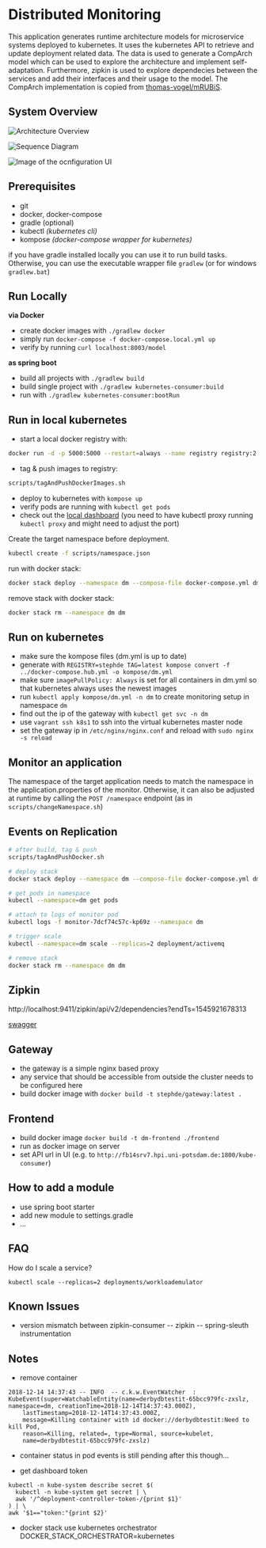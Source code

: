 # Distributed Monitoring

This application generates runtime architecture models for microservice systems deployed to kubernetes.
It uses the kubernetes API to retrieve and update deployment related data.
The data is used to generate a CompArch model which can be used to explore the architecture and implement self-adaptation.
Furthermore, zipkin is used to explore dependecies between the services and add their interfaces and their usage to the model.
The CompArch implementation is copied from [thomas-vogel/mRUBiS](https://github.com/thomas-vogel/mRUBiS). 

## System Overview

![Architecture Overview](./documentation/dm_architecture_v2.png)

![Sequence Diagram](./documentation/kubernetes_sensor_sequence.png)

![Image of the ocnfiguration UI](./documentation/ui.png)

## Prerequisites
* git
* docker, docker-compose
* gradle (optional)
* kubectl *(kubernetes cli)*
* kompose *(docker-compose wrapper for kubernetes)*

if you have gradle installed locally you can use it to run build tasks.
Otherwise, you can use the executable wrapper file `gradlew` (or for windows `gradlew.bat`)

## Run Locally

**via Docker**

* create docker images with `./gradlew docker`
* simply run `docker-compose -f docker-compose.local.yml up`
* verify by running `curl localhost:8003/model`

**as spring boot**

* build all projects with `./gradlew build`
* build single project with `./gradlew kubernetes-consumer:build`
* run with `./gradlew kubernetes-consumer:bootRun`

## Run in local kubernetes
* start a local docker registry with: 
```bash
docker run -d -p 5000:5000 --restart=always --name registry registry:2
```
* tag & push images to registry:
```bash
scripts/tagAndPushDockerImages.sh
```
* deploy to kubernetes with `kompose up`
* verify pods are running with `kubectl get pods`
* check out the [local dashboard](http://127.0.0.1:8001/api/v1/namespaces/kube-system/services/https:kubernetes-dashboard:/proxy)
(you need to have kubectl proxy running `kubectl proxy` and might need to adjust the port)

Create the target namespace before deployment.
```bash
kubectl create -f scripts/namespace.json
```

run with docker stack:
```bash
docker stack deploy --namespace dm --compose-file docker-compose.yml dm
```
remove stack with docker stack:
```bash
docker stack rm --namespace dm dm
```

## Run on kubernetes
* make sure the kompose files (dm.yml is up to date)
* generate with `REGISTRY=stephde TAG=latest kompose convert -f ../docker-compose.hub.yml -o kompose/dm.yml`
* make sure `imagePullPolicy: Always` is set for all containers in dm.yml so that kubernetes always uses the newest images
* run `kubectl apply kompose/dm.yml -n dm` to create monitoring setup in namespace `dm`
* find out the ip of the gateway with `kubectl get svc -n dm`
* use `vagrant ssh k8s1` to ssh into the virtual kubernetes master node
* set the gateway ip in `/etc/nginx/nginx.conf` and reload with `sudo nginx -s reload` 


## Monitor an application
The namespace of the target application needs to match the namespace in the application.properties of the monitor.
Otherwise, it can also be adjusted at runtime by calling the `POST /namespace` endpoint (as in `scripts/changeNamespace.sh`)

## Events on Replication

```bash
# after build, tag & push
scripts/tagAndPushDocker.sh

# deploy stack
docker stack deploy --namespace dm --compose-file docker-compose.yml dm

# get pods in namespace
kubectl --namespace=dm get pods

# attach to logs of monitor pod
kubectl logs -f monitor-7dcf74c57c-kp69z --namespace dm

# trigger scale
kubectl --namespace=dm scale --replicas=2 deployment/activemq

# remove stack
docker stack rm --namespace dm dm
```


## Zipkin

http://localhost:9411/zipkin/api/v2/dependencies?endTs=1545921678313

[swagger](https://zipkin.io/zipkin-api/)

## Gateway
* the gateway is a simple nginx based proxy
* any service that should be accessible from outside the cluster needs to be configured here
* build docker image with `docker build -t stephde/gateway:latest .`

## Frontend
* build docker image `docker build -t dm-frontend ./frontend`
* run as docker image on server
* set API url in UI (e.g. to `http://fb14srv7.hpi.uni-potsdam.de:1800/kube-consumer`)

## How to add a module
* use spring boot starter
* add new module to settings.gradle
* ...


## FAQ
How do I scale a service?
```
kubectl scale --replicas=2 deployments/workloademulator
```

## Known Issues
* version mismatch between zipkin-consumer -- zipkin -- spring-sleuth instrumentation


## Notes

* remove container
```
2018-12-14 14:37:43 -- INFO  -- c.k.w.EventWatcher	: 
KubeEvent(super=WatchableEntity(name=derbydbtestit-65bcc979fc-zxslz, namespace=dm, creationTime=2018-12-14T14:37:43.000Z), 
    lastTimestamp=2018-12-14T14:37:43.000Z, 
    message=Killing container with id docker://derbydbtestit:Need to kill Pod, 
    reason=Killing, related=, type=Normal, source=kubelet, 
    name=derbydbtestit-65bcc979fc-zxslz)
```

* container status in pod events is still pending after this though...

* get dashboard token
```
kubectl -n kube-system describe secret $(
  kubectl -n kube-system get secret | \
  awk '/^deployment-controller-token-/{print $1}'
) | \
awk '$1=="token:"{print $2}'
``` 

* docker stack use kubernetes orchestrator
DOCKER_STACK_ORCHESTRATOR=kubernetes